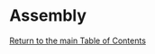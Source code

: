 # Assembly

[Return to the main Table of Contents](https://github.com/EmiliaPsacharopoulos/Formatting#table-of-contents)
